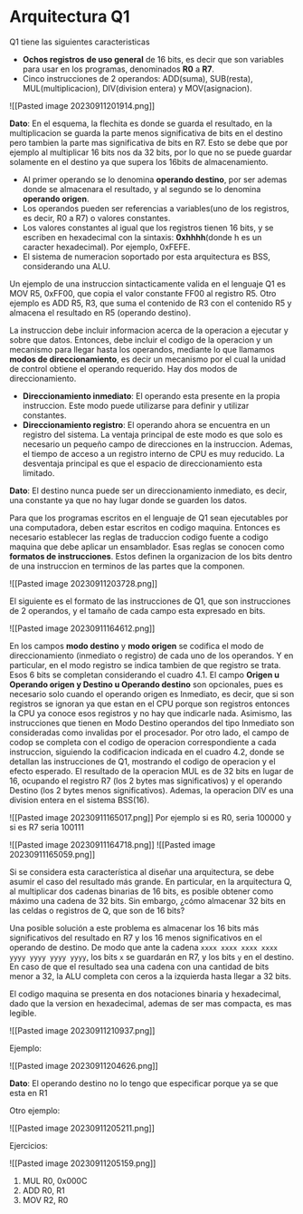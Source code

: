 # Arquitectura Q1

Q1 tiene las siguientes caracteristicas

* **Ochos registros** **de uso general** de 16 bits, es decir que son variables para usar en los programas, denominados **R0** a **R7**.
* Cinco instrucciones de 2 operandos: ADD(suma), SUB(resta), MUL(multiplicacion), DIV(division entera) y MOV(asignacion).

![[Pasted image 20230911201914.png]]

**Dato**: En el esquema, la flechita es donde se guarda el resultado, en la multiplicacion se guarda la parte menos significativa de bits en el destino pero tambien la parte mas significativa de bits en R7. Esto se debe que por ejemplo al multiplicar 16 bits nos da 32 bits, por lo que no se puede guardar solamente en el destino ya que supera los 16bits de almacenamiento.

* Al primer operando se lo denomina **operando destino**, por ser ademas donde se almacenara el resultado, y al segundo se lo denomina **operando origen**.
* Los operandos pueden ser referencias a variables(uno de los registros, es decir, R0 a R7) o valores constantes.
* Los valores constantes al igual que los registros tienen 16 bits, y se escriben en hexadecimal con la sintaxis: **0xhhhh**(donde h es un caracter hexadecimal). Por ejemplo, 0xFEFE.
* El sistema de numeracion soportado por esta arquitectura es BSS, considerando una ALU.

Un ejemplo de una instruccion sintacticamente valida en el lenguaje Q1 es MOV R5, 0xFF00, que copia el valor constante FF00 al registro R5. Otro ejemplo es ADD R5, R3, que suma el contenido de R3 con el contenido R5 y almacena el resultado en R5 (operando destino).

La instruccion debe incluir informacion acerca de la operacion a ejecutar y sobre que datos. Entonces, debe incluir el codigo de la operacion y un mecanismo para llegar hasta los operandos, mediante lo que llamamos **modos de direccionamiento**, es decir un mecanismo por el cual la unidad de control obtiene el operando requerido. Hay dos modos de direccionamiento.

* **Direccionamiento inmediato**: El operando esta presente en la propia instruccion. Este modo puede utilizarse para definir y utilizar constantes.
* **Direccionamiento registro**: El operando ahora se encuentra en un registro del sistema. La ventaja principal de este modo es que solo es necesario un pequeño campo de direcciones en la instruccion. Ademas, el tiempo de acceso a un registro interno de CPU es muy reducido. La desventaja principal es que el espacio de direccionamiento esta limitado.

**Dato**: El destino nunca puede ser un direccionamiento inmediato, es decir, una constante ya que no hay lugar donde se guarden los datos.

Para que los programas escritos en el lenguaje de Q1 sean ejecutables por una computadora, deben estar escritos en codigo maquina. Entonces es necesario establecer las reglas de traduccion codigo fuente a codigo maquina que debe aplicar un ensamblador. Esas reglas se conocen como **formatos de instrucciones**. Estos definen la organizacion de los bits dentro de una instruccion en terminos de las partes que la componen.

![[Pasted image 20230911203728.png]]

El siguiente es el formato de las instrucciones de Q1, que son instrucciones de 2 operandos, y el tamaño de cada campo esta expresado en bits.

![[Pasted image 20230911164612.png]]

En los campos **modo destino** y **modo origen** se codifica el modo de direccionamiento (inmediato o registro) de cada uno de los operandos. Y en particular, en el modo registro se indica tambien de que registro se trata. Esos 6 bits se completan considerando el cuadro 4.1. El campo **Origen u Operando origen y Destino u Operando destino** son opcionales, pues es necesario solo cuando el operando origen es Inmediato, es decir, que si son registros se ignoran ya que estan en el CPU porque son registros entonces la CPU ya conoce esos registros y no hay que indicarle nada. Asimismo, las instrucciones que tienen en Modo Destino operandos del tipo Inmediato son consideradas como invalidas por el procesador. Por otro lado, el campo de codop se completa con el codigo de operacion correspondiente a cada instruccion, siguiendo la codificacion indicada en el cuadro 4.2, donde se detallan las instrucciones de Q1, mostrando el codigo de operacion y el efecto esperado. El resultado de la operacion MUL es de 32 bits en lugar de 16, ocupando el registro R7 (los 2 bytes mas significativos) y el operando Destino (los 2 bytes menos significativos). Ademas, la operacion DIV es una division entera en el sistema BSS(16).


![[Pasted image 20230911165017.png]]
Por ejemplo si es R0, seria 100000 y si es R7 seria 100111

![[Pasted image 20230911164718.png]]
![[Pasted image 20230911165059.png]]

Si se considera esta característica al diseñar una arquitectura, se debe asumir el caso del resultado más grande. En particular, en la arquitectura Q, al multiplicar dos cadenas binarias de 16 bits, es posible obtener como máximo una cadena de 32 bits. Sin embargo, ¿cómo almacenar 32 bits en las celdas o registros de Q, que son de 16 bits?

Una posible solución a este problema es almacenar los 16 bits más significativos del resultado en R7 y los 16 menos significativos en el operando de destino. De modo que ante la cadena `xxxx xxxx xxxx xxxx yyyy yyyy yyyy yyyy`, los bits `x` se guardarán en R7, y los bits `y` en el destino. En caso de que el resultado sea una cadena con una cantidad de bits menor a 32, la ALU completa con ceros a la izquierda hasta llegar a 32 bits.

El codigo maquina se presenta en dos notaciones binaria y hexadecimal, dado que la version en hexadecimal, ademas de ser mas compacta, es mas legible.

![[Pasted image 20230911210937.png]]

Ejemplo:

![[Pasted image 20230911204626.png]]

**Dato**: El operando destino no lo tengo que especificar porque ya se que esta en R1

Otro ejemplo:

![[Pasted image 20230911205211.png]]

Ejercicios:

![[Pasted image 20230911205159.png]]

1. MUL R0, 0x000C
2. ADD R0, R1
3. MOV R2, R0